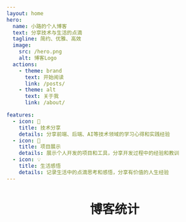 ```yaml
---
layout: home
hero:
  name: 小路的个人博客
  text: 分享技术与生活的点滴
  tagline: 简约、优雅、高效
  image:
    src: /hero.png
    alt: 博客Logo
  actions:
    - theme: brand
      text: 开始阅读
      link: /posts/
    - theme: alt
      text: 关于我
      link: /about/

features:
  - icon: 📝
    title: 技术分享
    details: 分享前端、后端、AI等技术领域的学习心得和实践经验
  - icon: 🚀
    title: 项目展示
    details: 展示个人开发的项目和工具，分享开发过程中的经验和教训
  - icon: 💡
    title: 生活感悟
    details: 记录生活中的点滴思考和感悟，分享有价值的人生经验
---
```


<div class="home-stats-container">
  <h2 class="home-stats-title">博客统计</h2>
  <GlobalStats />
</div>

<style>
.home-stats-container {
  max-width: 1152px;
  margin: 0 auto;
  padding: 0 24px;
  text-align: center;
}

.home-stats-title {
  font-size: 1.8rem;
  font-weight: 600;
  margin-bottom: 1rem;
  color: var(--vp-c-text-1);
}

@media (max-width: 768px) {
  .home-stats-container {
    padding: 0 16px;
  }
  
  .home-stats-title {
    font-size: 1.5rem;
  }
}
</style>